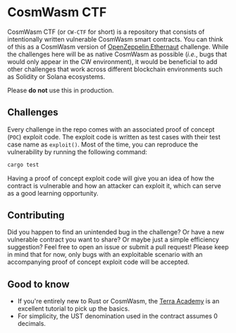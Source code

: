 # CosmWasm CTF 

CosmWasm CTF (or `CW-CTF` for short) is a repository that consists of intentionally written vulnerable CosmWasm smart contracts. You can think of this as a CosmWasm version of [OpenZeppelin Ethernaut](https://github.com/OpenZeppelin/ethernaut) challenge. While the challenges here will be as native CosmWasm as possible (*i.e.*, bugs that would only appear in the CW environment), it would be beneficial to add other challenges that work across different blockchain environments such as Solidity or Solana ecosystems.

Please **do not** use this in production.

## Challenges

Every challenge in the repo comes with an associated proof of concept (`POC`) exploit code. The exploit code is written as test cases with their test case name as `exploit()`. Most of the time, you can reproduce the vulnerability by running the following command:

```bash
cargo test
```

Having a proof of concept exploit code will give you an idea of how the contract is vulnerable and how an attacker can exploit it, which can serve as a good learning opportunity. 

## Contributing

Did you happen to find an unintended bug in the challenge? Or have a new vulnerable contract you want to share? Or maybe just a simple efficiency suggestion? Feel free to open an issue or submit a pull request! Please keep in mind that for now, only bugs with an exploitable scenario with an accompanying proof of concept exploit code will be accepted.

## Good to know
- If you're entirely new to Rust or CosmWasm, the [Terra Academy](https://academy.terra.money/collections) is an excellent tutorial to pick up the basics.
- For simplicity, the UST denomination used in the contract assumes 0 decimals.
